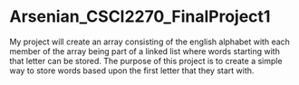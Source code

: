 # Arsenian_CSCI2270_FinalProject1
My project will create an array consisting of the english alphabet with each member of the array being part of a linked list where words starting with that letter can be stored. The purpose of this project is to create a simple way to store words based upon the first letter that they start with. 
